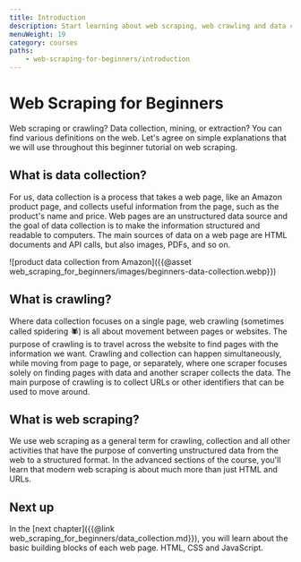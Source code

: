 ```yaml
---
title: Introduction
description: Start learning about web scraping, web crawling and data collection and develop your own simple scraper.
menuWeight: 19
category: courses
paths:
    - web-scraping-for-beginners/introduction
---
```


# [](#web-scraping-for-beginners) Web Scraping for Beginners

Web scraping or crawling? Data collection, mining, or extraction? You can find various definitions on the web. Let's agree on simple explanations that we will use throughout this beginner tutorial on web scraping.

## [](#data-collection) What is data collection?

For us, data collection is a process that takes a web page, like an Amazon product page, and collects useful information from the page, such as the product's name and price. Web pages are an unstructured data source and the goal of data collection is to make the information structured and readable to computers. The main sources of data on a web page are HTML documents and API calls, but also images, PDFs, and so on.

![product data collection from Amazon]({{@asset web_scraping_for_beginners/images/beginners-data-collection.webp}})

## [](#crawling) What is crawling?

Where data collection focuses on a single page, web crawling (sometimes called spidering 🕷) is all about movement between pages or websites. The purpose of crawling is to travel across the website to find pages with the information we want. Crawling and collection can happen simultaneously, while moving from page to page, or separately, where one scraper focuses solely on finding pages with data and another scraper collects the data. The main purpose of crawling is to collect URLs or other identifiers that can be used to move around.

<!-- TODO: An illustration of moving between pages -->

## [](#web-scraping) What is web scraping?

We use web scraping as a general term for crawling, collection and all other activities that have the purpose of converting unstructured data from the web to a structured format. In the advanced sections of the course, you'll learn that modern web scraping is about much more than just HTML and URLs.

<!-- TODO: An illustration of moving between pages and collecting data -->

## [](#next) Next up

In the [next chapter]({{@link web_scraping_for_beginners/data_collection.md}}), you will learn about the basic building blocks of each web page. HTML, CSS and JavaScript.

